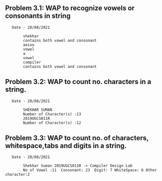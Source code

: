 
## Problem 3.1: WAP to recognize vowels or consonants in string</br>
       Date - 20/08/2021

```
        shekhar
        contains both vowel and consonant 
        aeiou
        vowel
        a
        vowel
        compiler
        contains both vowel and consonant 

```

## Problem 3.2: WAP to count no. characters in a string.
       Date - 20/08/2021 
       

```
        SHEKHAR SUMAN
        Number of Character(s) :13
        2019UGCS011R
        Number of Character(s) :12
```



##  Problem 3.3: WAP to count no. of characters, whitespace,tabs and digits in a string.
       Date - 20/08/2021 

```
        Shekhar Suman 2019UGCS011R -> Compiler Design Lab
        No of Vowel :11  Consonant: 23  Digit: 7 WhiteSpace: 6 Other character:2
```